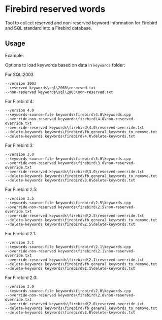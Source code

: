 Firebird reserved words
=======================

Tool to collect reserved and non-reserved keyword information for Firebird 
and SQL standard into a Firebird database.

Usage
-----

Example:

Options to load keywords based on data in `keywords` folder:

For SQL:2003

```
--version 2003
--reserved keywords\sql\2003\reserved.txt
--non-reserved keywords\sql\2003\non-reserved.txt
```

For Firebird 4:

```
--version 4.0 
--keywords-source-file keywords\firebird\4.0\keywords.cpp 
--override-non-reserved keywords\firebird\4.0\non-reserved-override.txt 
--override-reserved keywords\firebird\4.0\reserved-override.txt 
--delete-keywords keywords\firebird\fb_general_keywords_to_remove.txt 
--delete-keywords keywords\firebird\4.0\delete-keywords.txt 
```

For Firebird 3:

```
--version 3.0 
--keywords-source-file keywords\firebird\3.0\keywords.cpp 
--override-non-reserved keywords\firebird\3.0\non-reserved-override.txt 
--override-reserved keywords\firebird\3.0\reserved-override.txt 
--delete-keywords keywords\firebird\fb_general_keywords_to_remove.txt 
--delete-keywords keywords\firebird\3.0\delete-keywords.txt 
```

For Firebird 2.5:

```
--version 2.5 
--keywords-source-file keywords\firebird\2.5\keywords.cpp 
--override-non-reserved keywords\firebird\2.5\non-reserved-override.txt 
--override-reserved keywords\firebird\2.5\reserved-override.txt 
--delete-keywords keywords\firebird\fb_general_keywords_to_remove.txt 
--delete-keywords keywords\firebird\2.5\delete-keywords.txt 
```

For Firebird 2.1:

```
--version 2.1 
--keywords-source-file keywords\firebird\2.1\keywords.cpp 
--override-non-reserved keywords\firebird\2.1\non-reserved-override.txt 
--override-reserved keywords\firebird\2.1\reserved-override.txt 
--delete-keywords keywords\firebird\fb_general_keywords_to_remove.txt 
--delete-keywords keywords\firebird\2.1\delete-keywords.txt 
```

For Firebird 2.0:

```
--version 2.0 
--keywords-source-file keywords\firebird\2.0\keywords.cpp 
--override-non-reserved keywords\firebird\2.0\non-reserved-override.txt 
--override-reserved keywords\firebird\2.0\reserved-override.txt 
--delete-keywords keywords\firebird\fb_general_keywords_to_remove.txt 
--delete-keywords keywords\firebird\2.0\delete-keywords.txt 
```